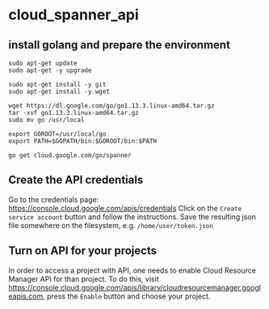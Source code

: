# cloud_spanner_api



## install golang and prepare the environment

```
sudo apt-get update
sudo apt-get -y upgrade

sudo apt-get install -y git
sudo apt-get install -y wget

wget https://dl.google.com/go/go1.13.3.linux-amd64.tar.gz
tar -xvf go1.13.3.linux-amd64.tar.gz
sudo mv go /usr/local

export GOROOT=/usr/local/go
export PATH=$GOPATH/bin:$GOROOT/bin:$PATH

go get cloud.google.com/go/spanner
```

## Create the API credentials

Go to the credentials page: https://console.cloud.google.com/apis/credentials
Click on the ```Create service account``` button and follow the instructions.
Save the resulting json file somewhere on the filesystem, e.g. ```/home/user/token.json```

## Turn on API for your projects

In order to access a project with API, one needs to enable Cloud Resource Manager API for than project. To do this, visit https://console.cloud.google.com/apis/library/cloudresourcemanager.googleapis.com, press the ```Enable``` button and choose your project. 
